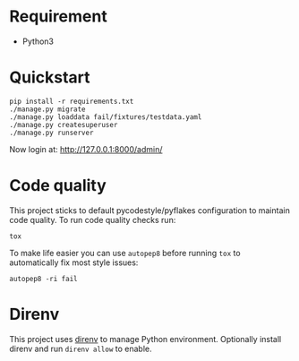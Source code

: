 # Requirement

- Python3

# Quickstart

    pip install -r requirements.txt
    ./manage.py migrate
    ./manage.py loaddata fail/fixtures/testdata.yaml
    ./manage.py createsuperuser
    ./manage.py runserver

Now login at: http://127.0.0.1:8000/admin/

# Code quality

This project sticks to default pycodestyle/pyflakes configuration to maintain code quality. To run code quality checks run:

    tox

To make life easier you can use `autopep8` before running `tox` to automatically fix most style issues:

    autopep8 -ri fail

# Direnv

This project uses [direnv](https://direnv.net/) to manage Python environment. Optionally install direnv and run `direnv allow` to enable.
